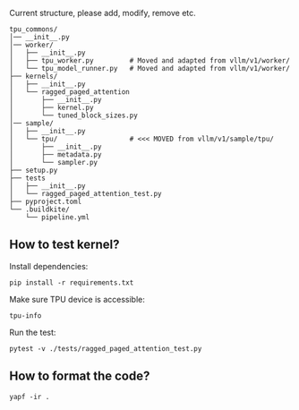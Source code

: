 Current structure, please add, modify, remove etc.

```
tpu_commons/
│── __init__.py
│── worker/
│   ├── __init__.py
│   ├── tpu_worker.py         # Moved and adapted from vllm/v1/worker/
│   └── tpu_model_runner.py   # Moved and adapted from vllm/v1/worker/
├── kernels/
│   ├── __init__.py
│   └── ragged_paged_attention
│       ├── __init__.py
│       ├── kernel.py
│       └── tuned_block_sizes.py
│── sample/
│   ├── __init__.py
│   └── tpu/                  # <<< MOVED from vllm/v1/sample/tpu/
│       ├── __init__.py
│       ├── metadata.py
│       └── sampler.py
├── setup.py
├── tests
│   ├── __init__.py
│   └── ragged_paged_attention_test.py
├── pyproject.toml
└── .buildkite/
    └── pipeline.yml
```

## How to test kernel?

Install dependencies:

```
pip install -r requirements.txt
```

Make sure TPU device is accessible:

```
tpu-info
```

Run the test:

```
pytest -v ./tests/ragged_paged_attention_test.py
```

## How to format the code?

```
yapf -ir .
```
